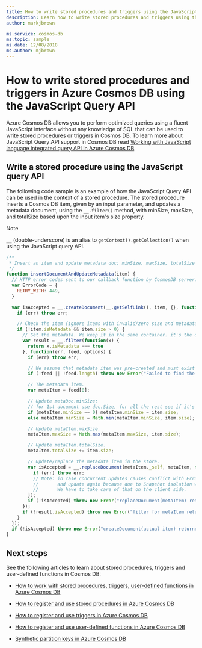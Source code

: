 ```yaml
---
title: How to write stored procedures and triggers using the JavaScript Query API in Azure Cosmos DB 
description: Learn how to write stored procedures and triggers using the JavaScript Query API in Azure Cosmos DB 
author: markjbrown

ms.service: cosmos-db
ms.topic: sample
ms.date: 12/08/2018
ms.author: mjbrown
---
```


# How to write stored procedures and triggers in Azure Cosmos DB using the JavaScript Query API

Azure Cosmos DB allows you to perform optimized queries using a fluent JavaScript interface without any knowledge of SQL that can be used to write stored procedures or triggers in Cosmos DB. To learn more about JavaScript Query API support in Cosmos DB read [Working with JavaScript language integrated query API in Azure Cosmos DB](js-query-api.md).

## <a id="stored-procedures">Write a stored procedure using the JavaScript query API

The following code sample is an example of how the JavaScript Query API can be used in the context of a stored procedure. The stored procedure inserts a Cosmos DB item, given by an input parameter, and updates a metadata document, using the `__.filter()` method, with minSize, maxSize, and totalSize based upon the input item's size property.

> [!NOTE]
> `__` (double-underscore) is an alias to `getContext().getCollection()` when using the JavaScript query API.

```javascript
/**
 * Insert an item and update metadata doc: minSize, maxSize, totalSize based on item.size.
 */
function insertDocumentAndUpdateMetadata(item) {
  // HTTP error codes sent to our callback function by CosmosDB server.
  var ErrorCode = {
    RETRY_WITH: 449,
  }

  var isAccepted = __.createDocument(__.getSelfLink(), item, {}, function(err, item, options) {
    if (err) throw err;

    // Check the item (ignore items with invalid/zero size and metadata itself) and call updateMetadata.
    if (!item.isMetadata && item.size > 0) {
      // Get the metadata. We keep it in the same container. it's the only item that has .isMetadata = true.
      var result = __.filter(function(x) {
        return x.isMetadata === true
      }, function(err, feed, options) {
        if (err) throw err;

        // We assume that metadata item was pre-created and must exist when this script is called.
        if (!feed || !feed.length) throw new Error("Failed to find the metadata item.");

        // The metadata item.
        var metaItem = feed[0];

        // Update metaDoc.minSize:
        // for 1st document use doc.Size, for all the rest see if it's less than last min.
        if (metaItem.minSize == 0) metaItem.minSize = item.size;
        else metaItem.minSize = Math.min(metaItem.minSize, item.size);

        // Update metaItem.maxSize.
        metaItem.maxSize = Math.max(metaItem.maxSize, item.size);

        // Update metaItem.totalSize.
        metaItem.totalSize += item.size;

        // Update/replace the metadata item in the store.
        var isAccepted = __.replaceDocument(metaItem._self, metaItem, function(err) {
          if (err) throw err;
          // Note: in case concurrent updates causes conflict with ErrorCode.RETRY_WITH, we can't read the meta again
          //       and update again because due to Snapshot isolation we will read same exact version (we are in same transaction).
          //       We have to take care of that on the client side.
        });
        if (!isAccepted) throw new Error("replaceDocument(metaItem) returned false.");
      });
      if (!result.isAccepted) throw new Error("filter for metaItem returned false.");
    }
  });
  if (!isAccepted) throw new Error("createDocument(actual item) returned false.");
}
```

## Next steps

See the following articles to learn about stored procedures, triggers and user-defined functions in Cosmos DB:

- [How to work with stored procedures, triggers, user-defined functions in Azure Cosmos DB](how-to-use-sprocs-triggers-udfs.md)
- [How to register and use stored procedures in Azure Cosmos DB](how-to-use-sprocs-triggers-udfs.md#stored-procedures)
- [How to register and use triggers in Azure Cosmos DB](how-to-use-sprocs-triggers-udfs.md#triggers)
- [How to register and use user-defined functions in Azure Cosmos DB](how-to-use-sprocs-triggers-udfs.md#udfs)

- [Synthetic partition keys in Azure Cosmos DB](synthetic-partition-keys.md)
